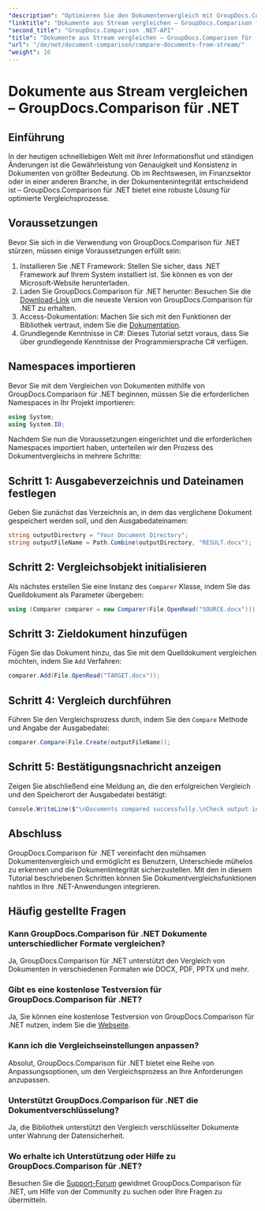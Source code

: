 ```yaml
---
"description": "Optimieren Sie den Dokumentenvergleich mit GroupDocs.Comparison für .NET. Vergleichen Sie Dokumente mühelos und stellen Sie die Genauigkeit aller Dateien sicher."
"linktitle": "Dokumente aus Stream vergleichen – GroupDocs.Comparison für .NET"
"second_title": "GroupDocs.Comparison .NET-API"
"title": "Dokumente aus Stream vergleichen – GroupDocs.Comparison für .NET"
"url": "/de/net/document-comparison/compare-documents-from-stream/"
"weight": 16
---
```


# Dokumente aus Stream vergleichen – GroupDocs.Comparison für .NET

## Einführung
In der heutigen schnelllebigen Welt mit ihrer Informationsflut und ständigen Änderungen ist die Gewährleistung von Genauigkeit und Konsistenz in Dokumenten von größter Bedeutung. Ob im Rechtswesen, im Finanzsektor oder in einer anderen Branche, in der Dokumentenintegrität entscheidend ist – GroupDocs.Comparison für .NET bietet eine robuste Lösung für optimierte Vergleichsprozesse.
## Voraussetzungen
Bevor Sie sich in die Verwendung von GroupDocs.Comparison für .NET stürzen, müssen einige Voraussetzungen erfüllt sein:
1. Installieren Sie .NET Framework: Stellen Sie sicher, dass .NET Framework auf Ihrem System installiert ist. Sie können es von der Microsoft-Website herunterladen.
2. Laden Sie GroupDocs.Comparison für .NET herunter: Besuchen Sie die [Download-Link](https://releases.groupdocs.com/comparison/net/) um die neueste Version von GroupDocs.Comparison für .NET zu erhalten.
3. Access-Dokumentation: Machen Sie sich mit den Funktionen der Bibliothek vertraut, indem Sie die [Dokumentation](https://tutorials.groupdocs.com/comparison/net/).
4. Grundlegende Kenntnisse in C#: Dieses Tutorial setzt voraus, dass Sie über grundlegende Kenntnisse der Programmiersprache C# verfügen.

## Namespaces importieren
Bevor Sie mit dem Vergleichen von Dokumenten mithilfe von GroupDocs.Comparison für .NET beginnen, müssen Sie die erforderlichen Namespaces in Ihr Projekt importieren:
```csharp
using System;
using System.IO;
```
Nachdem Sie nun die Voraussetzungen eingerichtet und die erforderlichen Namespaces importiert haben, unterteilen wir den Prozess des Dokumentvergleichs in mehrere Schritte:
## Schritt 1: Ausgabeverzeichnis und Dateinamen festlegen
Geben Sie zunächst das Verzeichnis an, in dem das verglichene Dokument gespeichert werden soll, und den Ausgabedateinamen:
```csharp
string outputDirectory = "Your Document Directory";
string outputFileName = Path.Combine(outputDirectory, "RESULT.docx");
```
## Schritt 2: Vergleichsobjekt initialisieren
Als nächstes erstellen Sie eine Instanz des `Comparer` Klasse, indem Sie das Quelldokument als Parameter übergeben:
```csharp
using (Comparer comparer = new Comparer(File.OpenRead("SOURCE.docx")))
```
## Schritt 3: Zieldokument hinzufügen
Fügen Sie das Dokument hinzu, das Sie mit dem Quelldokument vergleichen möchten, indem Sie `Add` Verfahren:
```csharp
comparer.Add(File.OpenRead("TARGET.docx"));
```
## Schritt 4: Vergleich durchführen
Führen Sie den Vergleichsprozess durch, indem Sie den `Compare` Methode und Angabe der Ausgabedatei:
```csharp
comparer.Compare(File.Create(outputFileName));
```
## Schritt 5: Bestätigungsnachricht anzeigen
Zeigen Sie abschließend eine Meldung an, die den erfolgreichen Vergleich und den Speicherort der Ausgabedatei bestätigt:
```csharp
Console.WriteLine($"\nDocuments compared successfully.\nCheck output in {outputDirectory}.");
```

## Abschluss
GroupDocs.Comparison für .NET vereinfacht den mühsamen Dokumentenvergleich und ermöglicht es Benutzern, Unterschiede mühelos zu erkennen und die Dokumentintegrität sicherzustellen. Mit den in diesem Tutorial beschriebenen Schritten können Sie Dokumentvergleichsfunktionen nahtlos in Ihre .NET-Anwendungen integrieren.
## Häufig gestellte Fragen
### Kann GroupDocs.Comparison für .NET Dokumente unterschiedlicher Formate vergleichen?
Ja, GroupDocs.Comparison für .NET unterstützt den Vergleich von Dokumenten in verschiedenen Formaten wie DOCX, PDF, PPTX und mehr.
### Gibt es eine kostenlose Testversion für GroupDocs.Comparison für .NET?
Ja, Sie können eine kostenlose Testversion von GroupDocs.Comparison für .NET nutzen, indem Sie die [Webseite](https://releases.groupdocs.com/).
### Kann ich die Vergleichseinstellungen anpassen?
Absolut, GroupDocs.Comparison für .NET bietet eine Reihe von Anpassungsoptionen, um den Vergleichsprozess an Ihre Anforderungen anzupassen.
### Unterstützt GroupDocs.Comparison für .NET die Dokumentverschlüsselung?
Ja, die Bibliothek unterstützt den Vergleich verschlüsselter Dokumente unter Wahrung der Datensicherheit.
### Wo erhalte ich Unterstützung oder Hilfe zu GroupDocs.Comparison für .NET?
Besuchen Sie die [Support-Forum](https://forum.groupdocs.com/c/comparison/12) gewidmet GroupDocs.Comparison für .NET, um Hilfe von der Community zu suchen oder Ihre Fragen zu übermitteln.